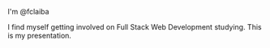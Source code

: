 I'm @fclaiba

I find myself getting involved on Full Stack Web Development studying.
This is my presentation.
